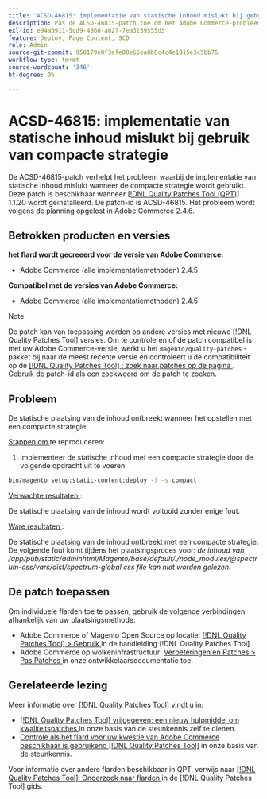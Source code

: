 ```yaml
---
title: 'ACSD-46815: implementatie van statische inhoud mislukt bij gebruik van compacte strategie'
description: Pas de ACSD-46815-patch toe om het Adobe Commerce-probleem op te lossen waarbij de implementatie van statische inhoud mislukt bij gebruik van een compacte strategie.
exl-id: e94a0911-5cd9-4866-a027-7ea3239555d3
feature: Deploy, Page Content, SCD
role: Admin
source-git-commit: 958179e0f3efe08e65ea8b0c4c4e1015e3c5bb76
workflow-type: tm+mt
source-wordcount: '346'
ht-degree: 0%

---
```


# ACSD-46815: implementatie van statische inhoud mislukt bij gebruik van compacte strategie

De ACSD-46815-patch verhelpt het probleem waarbij de implementatie van statische inhoud mislukt wanneer de compacte strategie wordt gebruikt. Deze patch is beschikbaar wanneer [[!DNL Quality Patches Tool (QPT)] ](https://support.magento.com/hc/en-us/articles/360047139492) 1.1.20 wordt geïnstalleerd. De patch-id is ACSD-46815. Het probleem wordt volgens de planning opgelost in Adobe Commerce 2.4.6.

## Betrokken producten en versies

**het flard wordt gecreeerd voor de versie van Adobe Commerce:**

* Adobe Commerce (alle implementatiemethoden) 2.4.5

**Compatibel met de versies van Adobe Commerce:**

* Adobe Commerce (alle implementatiemethoden) 2.4.5

>[!NOTE]
>
>De patch kan van toepassing worden op andere versies met nieuwe [!DNL Quality Patches Tool] versies. Om te controleren of de patch compatibel is met uw Adobe Commerce-versie, werkt u het `magento/quality-patches` -pakket bij naar de meest recente versie en controleert u de compatibiliteit op de [[!DNL Quality Patches Tool] : zoek naar patches op de pagina ](https://experienceleague.adobe.com/tools/commerce-quality-patches/index.html) . Gebruik de patch-id als een zoekwoord om de patch te zoeken.

## Probleem

De statische plaatsing van de inhoud ontbreekt wanneer het opstellen met een compacte strategie.

<u> Stappen om </u> te reproduceren:

1. Implementeer de statische inhoud met een compacte strategie door de volgende opdracht uit te voeren:

```bash
bin/magento setup:static-content:deploy -f -s compact
```

<u> Verwachte resultaten </u>:

De statische plaatsing van de inhoud wordt voltooid zonder enige fout.

<u> Ware resultaten </u>:

De statische plaatsing van de inhoud ontbreekt met een compacte strategie. De volgende fout komt tijdens het plaatsingsproces voor: *de inhoud van /app/pub/static/adminhtml/Magento/base/default/./node_modules/@spectrum-css/vars/dist/spectrum-global.css file kan niet worden gelezen.*

## De patch toepassen

Om individuele flarden toe te passen, gebruik de volgende verbindingen afhankelijk van uw plaatsingsmethode:

* Adobe Commerce of Magento Open Source op locatie: [[!DNL Quality Patches Tool]  > Gebruik ](https://experienceleague.adobe.com/docs/commerce-operations/tools/quality-patches-tool/usage.html) in de handleiding [!DNL Quality Patches Tool] .
* Adobe Commerce op wolkeninfrastructuur: [ Verbeteringen en Patches > Pas Patches ](https://experienceleague.adobe.com/docs/commerce-cloud-service/user-guide/develop/upgrade/apply-patches.html) in onze ontwikkelaarsdocumentatie toe.

## Gerelateerde lezing

Meer informatie over [!DNL Quality Patches Tool] vindt u in:

* [[!DNL Quality Patches Tool]  vrijgegeven: een nieuw hulpmiddel om kwaliteitspatches ](/help/announcements/adobe-commerce-announcements/magento-quality-patches-released-new-tool-to-self-serve-quality-patches.md) in onze basis van de steunkennis zelf te dienen.
* [ Controle als het flard voor uw kwestie van Adobe Commerce beschikbaar is gebruikend  [!DNL Quality Patches Tool]](/help/support-tools/patches-available-in-qpt-tool/check-patch-for-magento-issue-with-magento-quality-patches.md) in onze basis van de steunkennis.

Voor informatie over andere flarden beschikbaar in QPT, verwijs naar [[!DNL Quality Patches Tool]: Onderzoek naar flarden ](https://experienceleague.adobe.com/tools/commerce-quality-patches/index.html) in de [!DNL Quality Patches Tool] gids.

